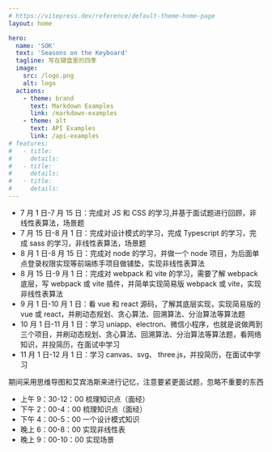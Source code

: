 ```yaml
---
# https://vitepress.dev/reference/default-theme-home-page
layout: home

hero:
  name: 'SOK'
  text: 'Seasons on the Keyboard'
  tagline: 写在键盘里的四季
  image:
    src: /logo.png
    alt: logo
  actions:
    - theme: brand
      text: Markdown Examples
      link: /markdown-examples
    - theme: alt
      text: API Examples
      link: /api-examples
# features:
#   - title:
#     details:
#   - title:
#     details:
#   - title:
#     details:
---
```


- 7 月 1 日-7 月 15 日：完成对 JS 和 CSS 的学习,并基于面试题进行回顾，非线性表算法，场景题
- 7 月 15 日-8 月 1 日：完成对设计模式的学习，完成 Typescript 的学习，完成 sass 的学习，非线性表算法，场景题
- 8 月 1 日-8 月 15 日：完成对 node 的学习，并做一个 node 项目，为后面单点登录权限实现等前端练手项目做铺垫，实现非线性表算法
- 8 月 15 日-9 月 1 日：完成对 webpack 和 vite 的学习，需要了解 webpack 底层，写 webpack 或 vite 插件，并简单实现简易版 webpack 或 vite，实现非线性表算法
- 9 月 1 日-10 月 1 日：看 vue 和 react 源码，了解其底层实现，实现简易版的 vue 或 react，并刷动态规划、贪心算法、回溯算法、分治算法等算法题
- 10 月 1 日-11 月 1 日：学习 uniapp、electron、微信小程序，也就是说做两到三个项目，并刷动态规划、贪心算法、回溯算法、分治算法等算法题，看网络知识，并投简历，在面试中学习
- 11 月 1 日-12 月 1 日：学习 canvas、svg、 three.js，并投简历，在面试中学习

期间采用思维导图和艾宾浩斯来进行记忆，注意要紧更面试题，忽略不重要的东西

- 上午 9：30-12：00 梳理知识点（面经）
- 下午 2：00-4：00 梳理知识点（面经）
- 下午 4：00-5：00 一个设计模式知识
- 晚上 6：00-8：00 实现非线性表
- 晚上 9：00-10：00 实现场景

